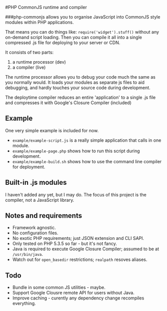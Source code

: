 #PHP CommonJS runtime and compiler

###php-commonjs allows you to organise JavaScript into CommonJS style modules within PHP applications.

That means you can do things like: `require('widget').stuff()` without any on-demand script loading. 
Then you can compile it all into a single compressed .js file for deploying to your server or CDN.


It consists of two parts:  
 1. a runtime processor (dev)  
 2. a compiler (live)

The runtime processor allows you to debug your code much the same as you normally would. 
It loads your modules as separate js files to aid debugging, and hardly touches your source code during development. 

The deploytime compiler reduces an entire 'application' to a single .js file and compresses it with Google's Closure Compiler (included)


## Example

One very simple example is included for now.  

 * `example/example-script.js` is a really simple application that calls in one module.  
 * `example/example-page.php` shows how to run this script during development.  
 * `example/example-build.sh` shows how to use the command line compiler for deployment.  


## Built-in .js modules

I haven't added any yet, but I may do. The focus of this project is the compiler, not a JavaScript library.


## Notes and requirements

 * Framework agnostic.
 * No configuration files. 
 * No exotic PHP requirements; just JSON extension and CLI SAPI.
 * Only tested on PHP 5.3.5 so far - but it's not fancy.
 * Java is required to execute Google Closure Compiler; assumed to be at `/usr/bin/java`.
 * Watch out for `open_basedir` restrictions; `realpath` resoves aliases.


## Todo

 * Bundle in some common JS utilities - maybe.
 * Support Google Clousre remote API for users without Java.
 * Improve caching - curently any dependency change recompiles everything.
 

